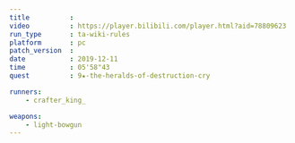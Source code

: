 ```yaml
---
title          :
video          : https://player.bilibili.com/player.html?aid=78809623
run_type       : ta-wiki-rules
platform       : pc
patch_version  : 
date           : 2019-12-11
time           : 05'58"43
quest          : 9★-the-heralds-of-destruction-cry

runners:
    - crafter_king_

weapons:
    - light-bowgun
---
```

